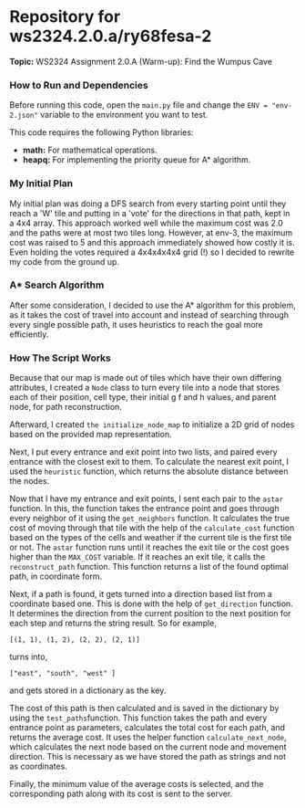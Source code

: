 # Repository for ws2324.2.0.a/ry68fesa-2

**Topic:** WS2324 Assignment 2.0.A (Warm-up): Find the Wumpus Cave

### How to Run and Dependencies

Before running this code, open the `main.py` file and change the `ENV = "env-2.json"` variable to the environment you
want to test.

This code requires the following Python libraries:

- **math:** For mathematical operations.
- **heapq:** For implementing the priority queue for A* algorithm.

### My Initial Plan

My initial plan was doing a DFS search from every starting point until they reach a 'W' tile and putting in a 'vote' for
the directions in that path, kept in a 4x4 array. This approach worked well while the maximum cost was 2.0 and the paths
were at most two tiles long. However, at env-3, the maximum cost was raised to 5 and this approach immediately showed
how costly it is. Even holding the votes required a 4x4x4x4x4 grid (!) so I decided to rewrite my code from the ground
up.

### A* Search Algorithm

After some consideration, I decided to use the A* algorithm for this problem, as it takes the cost of travel into
account and instead of searching through every single possible path, it uses heuristics to reach the goal more
efficiently.

### How The Script Works

Because that our map is made out of tiles which have their own differing attributes, I created a `Node` class to turn
every tile into a node that stores each of their position, cell type, their initial g f and h values, and parent node,
for path reconstruction.

Afterward, I created `the initialize_node_map` to initialize a 2D grid of nodes based on the provided
map representation.

Next, I put every entrance and exit point into two lists, and paired every entrance with the closest exit to
them. To calculate the nearest exit point, I used the `heuristic` function, which returns the absolute distance between
the nodes.

Now that I have my entrance and exit points, I sent each pair to the `astar` function. In this, the function takes the
entrance point and goes through every neighbor of it using the `get_neighbors` function. It calculates the true cost of
moving through that tile with the help of the `calculate_cost` function based on the types of the cells and weather if
the current tile is the first tile or not. The `astar` function runs until it reaches the exit tile or the cost goes
higher than the `MAX_COST` variable. If it reaches an exit tile, it calls the `reconstruct_path` function. This function
returns a list of the found optimal path, in coordinate form.

Next, if a path is found, it gets turned into a direction based list from a coordinate based one. This is done with the
help of `get_direction` function. It determines the direction from the current position to the next position for each
step and returns the string result. So for example,

```
[(1, 1), (1, 2), (2, 2), (2, 1)]
```

turns into,

```
["east", "south", "west" ]
``` 

and gets stored in a dictionary as the key.

The cost of this path is then calculated and is saved in the dictionary by using the `test_paths`function. This function
takes the path and every entrance point as parameters, calculates the total cost for each path, and returns the average
cost. It uses the helper function `calculate_next_node`, which calculates the next node based on the current node and
movement direction. This is necessary as we have stored the path as strings and not as coordinates.

Finally, the minimum value of the average costs is selected, and the corresponding path along with its cost is sent to
the server.